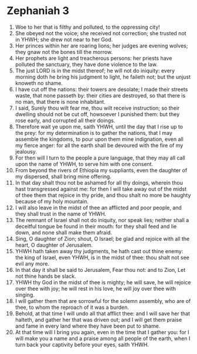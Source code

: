 ﻿# Zephaniah 3
1. Woe to her that is filthy and polluted, to the oppressing city! 
2. She obeyed not the voice; she received not correction; she trusted not in YHWH; she drew not near to her God. 
3. Her princes within her are roaring lions; her judges are evening wolves; they gnaw not the bones till the morrow. 
4. Her prophets are light and treacherous persons: her priests have polluted the sanctuary, they have done violence to the law. 
5. The just LORD is in the midst thereof; he will not do iniquity: every morning doth he bring his judgment to light, he faileth not; but the unjust knoweth no shame. 
6. I have cut off the nations: their towers are desolate; I made their streets waste, that none passeth by: their cities are destroyed, so that there is no man, that there is none inhabitant. 
7. I said, Surely thou wilt fear me, thou wilt receive instruction; so their dwelling should not be cut off, howsoever I punished them: but they rose early, and corrupted all their doings. 
8.  Therefore wait ye upon me, saith YHWH, until the day that I rise up to the prey: for my determination is to gather the nations, that I may assemble the kingdoms, to pour upon them mine indignation, even all my fierce anger: for all the earth shall be devoured with the fire of my jealousy. 
9. For then will I turn to the people a pure language, that they may all call upon the name of YHWH, to serve him with one consent. 
10. From beyond the rivers of Ethiopia my suppliants, even the daughter of my dispersed, shall bring mine offering. 
11. In that day shalt thou not be ashamed for all thy doings, wherein thou hast transgressed against me: for then I will take away out of the midst of thee them that rejoice in thy pride, and thou shalt no more be haughty because of my holy mountain. 
12. I will also leave in the midst of thee an afflicted and poor people, and they shall trust in the name of YHWH. 
13. The remnant of Israel shall not do iniquity, nor speak lies; neither shall a deceitful tongue be found in their mouth: for they shall feed and lie down, and none shall make them afraid. 
14.  Sing, O daughter of Zion; shout, O Israel; be glad and rejoice with all the heart, O daughter of Jerusalem. 
15. YHWH hath taken away thy judgments, he hath cast out thine enemy: the king of Israel, even YHWH, is in the midst of thee: thou shalt not see evil any more. 
16. In that day it shall be said to Jerusalem, Fear thou not: and to Zion, Let not thine hands be slack. 
17. YHWH thy God in the midst of thee is mighty; he will save, he will rejoice over thee with joy; he will rest in his love, he will joy over thee with singing. 
18. I will gather them that are sorrowful for the solemn assembly, who are of thee, to whom the reproach of it was a burden. 
19. Behold, at that time I will undo all that afflict thee: and I will save her that halteth, and gather her that was driven out; and I will get them praise and fame in every land where they have been put to shame. 
20. At that time will I bring you again, even in the time that I gather you: for I will make you a name and a praise among all people of the earth, when I turn back your captivity before your eyes, saith YHWH. 
